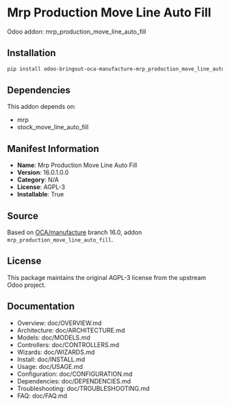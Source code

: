 # Mrp Production Move Line Auto Fill

Odoo addon: mrp_production_move_line_auto_fill

## Installation

```bash
pip install odoo-bringout-oca-manufacture-mrp_production_move_line_auto_fill
```

## Dependencies

This addon depends on:
- mrp
- stock_move_line_auto_fill

## Manifest Information

- **Name**: Mrp Production Move Line Auto Fill
- **Version**: 16.0.1.0.0
- **Category**: N/A
- **License**: AGPL-3
- **Installable**: True

## Source

Based on [OCA/manufacture](https://github.com/OCA/manufacture) branch 16.0, addon `mrp_production_move_line_auto_fill`.

## License

This package maintains the original AGPL-3 license from the upstream Odoo project.

## Documentation

- Overview: doc/OVERVIEW.md
- Architecture: doc/ARCHITECTURE.md
- Models: doc/MODELS.md
- Controllers: doc/CONTROLLERS.md
- Wizards: doc/WIZARDS.md
- Install: doc/INSTALL.md
- Usage: doc/USAGE.md
- Configuration: doc/CONFIGURATION.md
- Dependencies: doc/DEPENDENCIES.md
- Troubleshooting: doc/TROUBLESHOOTING.md
- FAQ: doc/FAQ.md
